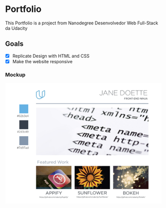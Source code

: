 # Portfolio
This Portfolio is a project from Nanodegree Desenvolvedor Web Full-Stack da Udacity

## Goals

  - [x] Replicate Design with HTML and CSS
  - [x] Make the website responsive
  
### Mockup

![Portfolio](https://github.com/valescaf/udacity-site-de-portifolio/blob/master/img/design-mockup-portfolio.png 'Portfolio Mockup')